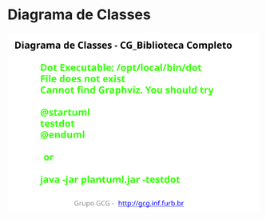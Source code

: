 # Diagrama de Classes

![Diagrama de Classes](../svg/CG_Biblioteca/plantUML/CG_Biblioteca_Completo.svg "Diagrama de Classes")  
